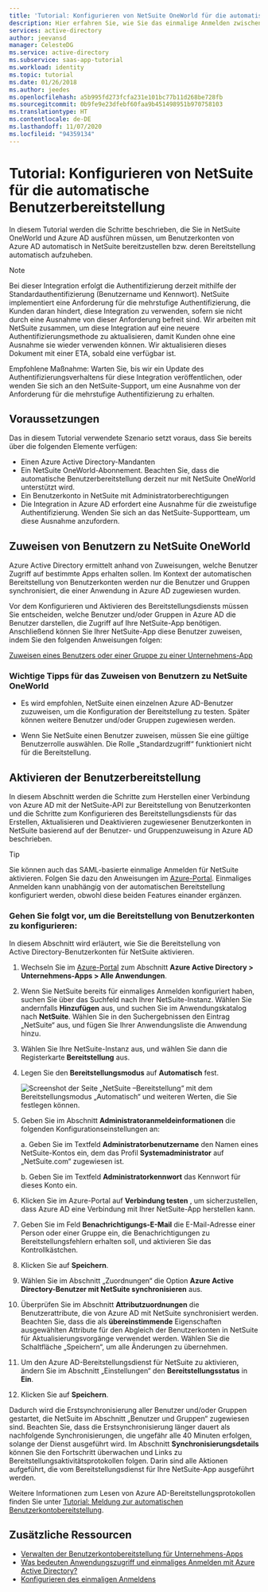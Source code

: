 ```yaml
---
title: 'Tutorial: Konfigurieren von NetSuite OneWorld für die automatische Benutzerbereitstellung in Azure Active Directory | Microsoft-Dokumentation'
description: Hier erfahren Sie, wie Sie das einmalige Anmelden zwischen Azure Active Directory und NetSuite OneWorld konfigurieren.
services: active-directory
author: jeevansd
manager: CelesteDG
ms.service: active-directory
ms.subservice: saas-app-tutorial
ms.workload: identity
ms.topic: tutorial
ms.date: 01/26/2018
ms.author: jeedes
ms.openlocfilehash: a5b995fd273fcfa231e101bc77b11d268be728fb
ms.sourcegitcommit: 0b9fe9e23dfebf60faa9b451498951b970758103
ms.translationtype: HT
ms.contentlocale: de-DE
ms.lasthandoff: 11/07/2020
ms.locfileid: "94359134"
---
```

# <a name="tutorial-configuring-netsuite-for-automatic-user-provisioning"></a>Tutorial: Konfigurieren von NetSuite für die automatische Benutzerbereitstellung

In diesem Tutorial werden die Schritte beschrieben, die Sie in NetSuite OneWorld und Azure AD ausführen müssen, um Benutzerkonten von Azure AD automatisch in NetSuite bereitzustellen bzw. deren Bereitstellung automatisch aufzuheben.

> [!NOTE]
> Bei dieser Integration erfolgt die Authentifizierung derzeit mithilfe der Standardauthentifizierung (Benutzername und Kennwort). NetSuite implementiert eine Anforderung für die mehrstufige Authentifizierung, die Kunden daran hindert, diese Integration zu verwenden, sofern sie nicht durch eine Ausnahme von dieser Anforderung befreit sind. Wir arbeiten mit NetSuite zusammen, um diese Integration auf eine neuere Authentifizierungsmethode zu aktualisieren, damit Kunden ohne eine Ausnahme sie wieder verwenden können. Wir aktualisieren dieses Dokument mit einer ETA, sobald eine verfügbar ist.

Empfohlene Maßnahme: Warten Sie, bis wir ein Update des Authentifizierungsverhaltens für diese Integration veröffentlichen, oder wenden Sie sich an den NetSuite-Support, um eine Ausnahme von der Anforderung für die mehrstufige Authentifizierung zu erhalten.

## <a name="prerequisites"></a>Voraussetzungen

Das in diesem Tutorial verwendete Szenario setzt voraus, dass Sie bereits über die folgenden Elemente verfügen:

*   Einen Azure Active Directory-Mandanten
*   Ein NetSuite OneWorld-Abonnement. Beachten Sie, dass die automatische Benutzerbereitstellung derzeit nur mit NetSuite OneWorld unterstützt wird.
*   Ein Benutzerkonto in NetSuite mit Administratorberechtigungen
*   Die Integration in Azure AD erfordert eine Ausnahme für die zweistufige Authentifizierung. Wenden Sie sich an das NetSuite-Supportteam, um diese Ausnahme anzufordern.

## <a name="assigning-users-to-netsuite-oneworld"></a>Zuweisen von Benutzern zu NetSuite OneWorld

Azure Active Directory ermittelt anhand von Zuweisungen, welche Benutzer Zugriff auf bestimmte Apps erhalten sollen. Im Kontext der automatischen Bereitstellung von Benutzerkonten werden nur die Benutzer und Gruppen synchronisiert, die einer Anwendung in Azure AD zugewiesen wurden.

Vor dem Konfigurieren und Aktivieren des Bereitstellungsdiensts müssen Sie entscheiden, welche Benutzer und/oder Gruppen in Azure AD die Benutzer darstellen, die Zugriff auf Ihre NetSuite-App benötigen. Anschließend können Sie Ihrer NetSuite-App diese Benutzer zuweisen, indem Sie den folgenden Anweisungen folgen:

[Zuweisen eines Benutzers oder einer Gruppe zu einer Unternehmens-App](../manage-apps/assign-user-or-group-access-portal.md)

### <a name="important-tips-for-assigning-users-to-netsuite-oneworld"></a>Wichtige Tipps für das Zuweisen von Benutzern zu NetSuite OneWorld

*   Es wird empfohlen, NetSuite einen einzelnen Azure AD-Benutzer zuzuweisen, um die Konfiguration der Bereitstellung zu testen. Später können weitere Benutzer und/oder Gruppen zugewiesen werden.

*   Wenn Sie NetSuite einen Benutzer zuweisen, müssen Sie eine gültige Benutzerrolle auswählen. Die Rolle „Standardzugriff“ funktioniert nicht für die Bereitstellung.

## <a name="enable-user-provisioning"></a>Aktivieren der Benutzerbereitstellung

In diesem Abschnitt werden die Schritte zum Herstellen einer Verbindung von Azure AD mit der NetSuite-API zur Bereitstellung von Benutzerkonten und die Schritte zum Konfigurieren des Bereitstellungsdiensts für das Erstellen, Aktualisieren und Deaktivieren zugewiesener Benutzerkonten in NetSuite basierend auf der Benutzer- und Gruppenzuweisung in Azure AD beschrieben.

> [!TIP] 
> Sie können auch das SAML-basierte einmalige Anmelden für NetSuite aktivieren. Folgen Sie dazu den Anweisungen im [Azure-Portal](https://portal.azure.com). Einmaliges Anmelden kann unabhängig von der automatischen Bereitstellung konfiguriert werden, obwohl diese beiden Features einander ergänzen.

### <a name="to-configure-user-account-provisioning"></a>Gehen Sie folgt vor, um die Bereitstellung von Benutzerkonten zu konfigurieren:

In diesem Abschnitt wird erläutert, wie Sie die Bereitstellung von Active Directory-Benutzerkonten für NetSuite aktivieren.

1. Wechseln Sie im [Azure-Portal](https://portal.azure.com) zum Abschnitt **Azure Active Directory > Unternehmens-Apps > Alle Anwendungen**.

1. Wenn Sie NetSuite bereits für einmaliges Anmelden konfiguriert haben, suchen Sie über das Suchfeld nach Ihrer NetSuite-Instanz. Wählen Sie andernfalls **Hinzufügen** aus, und suchen Sie im Anwendungskatalog nach **NetSuite**. Wählen Sie in den Suchergebnissen den Eintrag „NetSuite“ aus, und fügen Sie Ihrer Anwendungsliste die Anwendung hinzu.

1. Wählen Sie Ihre NetSuite-Instanz aus, und wählen Sie dann die Registerkarte **Bereitstellung** aus.

1. Legen Sie den **Bereitstellungsmodus** auf **Automatisch** fest. 

    ![Screenshot der Seite „NetSuite –Bereitstellung“ mit dem Bereitstellungsmodus „Automatisch“ und weiteren Werten, die Sie festlegen können.](./media/netsuite-provisioning-tutorial/provisioning.png)

1. Geben Sie im Abschnitt **Administratoranmeldeinformationen** die folgenden Konfigurationseinstellungen an:
   
    a. Geben Sie im Textfeld **Administratorbenutzername** den Namen eines NetSuite-Kontos ein, dem das Profil **Systemadministrator** auf „NetSuite.com“ zugewiesen ist.
   
    b. Geben Sie im Textfeld **Administratorkennwort** das Kennwort für dieses Konto ein.
      
1. Klicken Sie im Azure-Portal auf **Verbindung testen** , um sicherzustellen, dass Azure AD eine Verbindung mit Ihrer NetSuite-App herstellen kann.

1. Geben Sie im Feld **Benachrichtigungs-E-Mail** die E-Mail-Adresse einer Person oder einer Gruppe ein, die Benachrichtigungen zu Bereitstellungsfehlern erhalten soll, und aktivieren Sie das Kontrollkästchen.

1. Klicken Sie auf **Speichern**.

1. Wählen Sie im Abschnitt „Zuordnungen“ die Option **Azure Active Directory-Benutzer mit NetSuite synchronisieren** aus.

1. Überprüfen Sie im Abschnitt **Attributzuordnungen** die Benutzerattribute, die von Azure AD mit NetSuite synchronisiert werden. Beachten Sie, dass die als **übereinstimmende** Eigenschaften ausgewählten Attribute für den Abgleich der Benutzerkonten in NetSuite für Aktualisierungsvorgänge verwendet werden. Wählen Sie die Schaltfläche „Speichern“, um alle Änderungen zu übernehmen.

1. Um den Azure AD-Bereitstellungsdienst für NetSuite zu aktivieren, ändern Sie im Abschnitt „Einstellungen“ den **Bereitstellungsstatus** in **Ein**.

1. Klicken Sie auf **Speichern**.

Dadurch wird die Erstsynchronisierung aller Benutzer und/oder Gruppen gestartet, die NetSuite im Abschnitt „Benutzer und Gruppen“ zugewiesen sind. Beachten Sie, dass die Erstsynchronisierung länger dauert als nachfolgende Synchronisierungen, die ungefähr alle 40 Minuten erfolgen, solange der Dienst ausgeführt wird. Im Abschnitt **Synchronisierungsdetails** können Sie den Fortschritt überwachen und Links zu Bereitstellungsaktivitätsprotokollen folgen. Darin sind alle Aktionen aufgeführt, die vom Bereitstellungsdienst für Ihre NetSuite-App ausgeführt werden.

Weitere Informationen zum Lesen von Azure AD-Bereitstellungsprotokollen finden Sie unter [Tutorial: Meldung zur automatischen Benutzerkontobereitstellung](../app-provisioning/check-status-user-account-provisioning.md).

## <a name="additional-resources"></a>Zusätzliche Ressourcen

* [Verwalten der Benutzerkontobereitstellung für Unternehmens-Apps](tutorial-list.md)
* [Was bedeuten Anwendungszugriff und einmaliges Anmelden mit Azure Active Directory?](../manage-apps/what-is-single-sign-on.md)
* [Konfigurieren des einmaligen Anmeldens](netsuite-tutorial.md)
